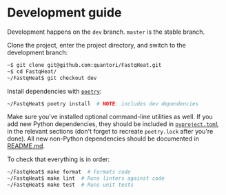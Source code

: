 # Development guide

Development happens on the `dev` branch. `master` is the stable branch.

Clone the project, enter the project directory, and switch to the development branch:

```bash
~$ git clone git@github.com:quantori/FastqHeat.git
~$ cd FastqHeat/
~/FastqHeat$ git checkout dev
```

Install dependencies with [`poetry`](https://python-poetry.org/):

```bash
~/FastqHeat$ poetry install  # NOTE: includes dev dependencies
```

Make sure you've installed optional command-line utilities as well.
If you add new Python dependencies, they should be included in
[`pyproject.toml`](pyproject.toml) in the relevant sections (don't forget
to recreate `poetry.lock` after you're done). All new non-Python dependencies
should be documented in [README.md](README.md).

To check that everything is in order:

```bash
~/FastqHeat$ make format  # Formats code
~/FastqHeat$ make lint  # Runs linters against code
~/FastqHeat$ make test  # Runs unit tests
```

